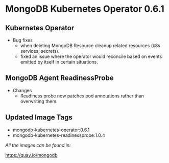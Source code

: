 # MongoDB Kubernetes Operator 0.6.1

## Kubernetes Operator

- Bug fixes
  - when deleting MongoDB Resource cleanup related resources (k8s services, secrets).
  - fixed an issue where the operator would reconcile based on events emitted by itself in certain situations.
## MongoDB Agent ReadinessProbe

- Changes
  - Readiness probe now patches pod annotations rather than overwriting them.

## Updated Image Tags

- mongodb-kubernetes-operator:0.6.1
- mongodb-kubernetes-readinessprobe:1.0.4

_All the images can be found in:_

https://quay.io/mongodb
